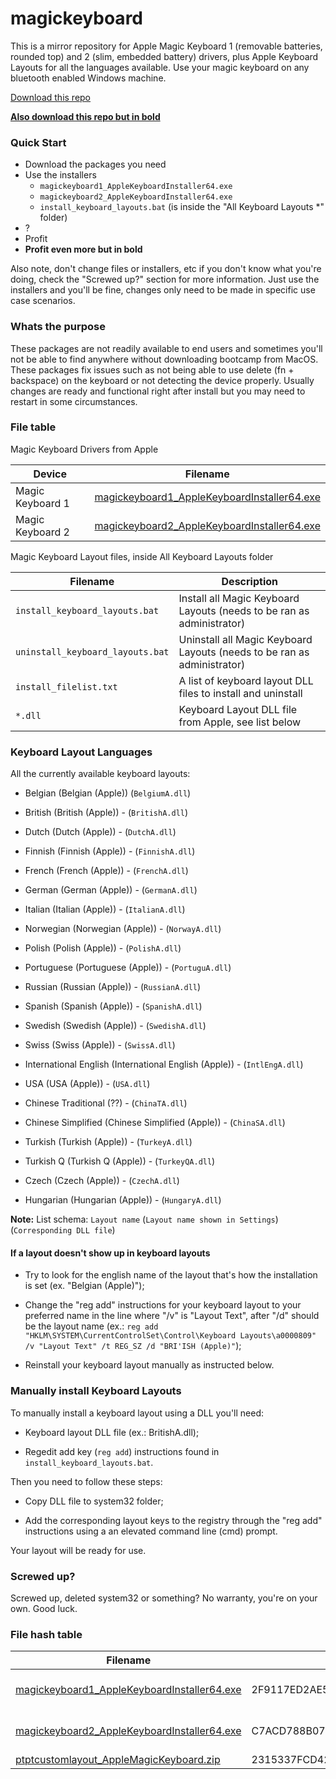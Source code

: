 # magickeyboard

This is a mirror repository for Apple Magic Keyboard 1 (removable batteries, rounded top) and 2 (slim, embedded battery) drivers, plus Apple Keyboard Layouts for all the languages available. Use your magic keyboard on any bluetooth enabled Windows machine.



[Download this repo](https://codeload.github.com/supermarsx/magickeyboard/zip/refs/heads/main)

[**Also download this repo but in bold**](https://codeload.github.com/supermarsx/magickeyboard/zip/refs/heads/main)



### Quick Start

- Download the packages you need
- Use the installers 
  - `magickeyboard1_AppleKeyboardInstaller64.exe` 
  - `magickeyboard2_AppleKeyboardInstaller64.exe`
  - `install_keyboard_layouts.bat` (is inside the "All Keyboard Layouts *" folder)
- ?
- Profit
- **Profit even more but in bold**



Also note, don't change files or installers, etc if you don't know what you're doing, check the "Screwed up?" section for more information. Just use the installers and you'll be fine, changes only need to be made in specific use case scenarios.



### Whats the purpose

These packages are not readily available to end users and sometimes you'll not be able to find anywhere without downloading bootcamp from MacOS. These packages fix issues such as not being able to use delete (fn + backspace) on the keyboard or not detecting the device properly. Usually changes are ready and functional right after install but you may need to restart in some circumstances.



### File table

Magic Keyboard Drivers from Apple

| Device           | Filename                                                                                                                                                   |
| ---------------- | ---------------------------------------------------------------------------------------------------------------------------------------------------------- |
| Magic Keyboard 1 | [magickeyboard1_AppleKeyboardInstaller64.exe](https://github.com/eduardomota/magickeyboard/blob/main/magickeyboard1_AppleKeyboardInstaller64.exe?raw=true) |
| Magic Keyboard 2 | [magickeyboard2_AppleKeyboardInstaller64.exe](https://github.com/eduardomota/magickeyboard/blob/main/magickeyboard2_AppleKeyboardInstaller64.exe?raw=true) |



 Magic Keyboard Layout files, inside All Keyboard Layouts folder

| Filename                         | Description                                                             |
| -------------------------------- | ----------------------------------------------------------------------- |
| `install_keyboard_layouts.bat`   | Install all Magic Keyboard Layouts (needs to be ran as administrator)   |
| `uninstall_keyboard_layouts.bat` | Uninstall all Magic Keyboard Layouts (needs to be ran as administrator) |
| `install_filelist.txt`           | A list of keyboard layout DLL  files to install and uninstall           |
| `*.dll`                          | Keyboard Layout DLL file from Apple, see list below                     |



### Keyboard Layout Languages

All the currently available keyboard layouts:

- Belgian (Belgian (Apple)) (`BelgiumA.dll`)

- British (British (Apple)) - (`BritishA.dll`)

- Dutch (Dutch (Apple)) - (`DutchA.dll`)

- Finnish (Finnish (Apple)) - (`FinnishA.dll`)

- French (French (Apple)) - (`FrenchA.dll`)

- German (German (Apple)) - (`GermanA.dll`)

- Italian (Italian (Apple)) - (`ItalianA.dll`)

- Norwegian (Norwegian (Apple)) - (`NorwayA.dll`)

- Polish (Polish (Apple)) - (`PolishA.dll`)

- Portuguese (Portuguese (Apple)) - (`PortuguA.dll`)

- Russian (Russian (Apple)) - (`RussianA.dll`)

- Spanish (Spanish (Apple)) - (`SpanishA.dll`)

- Swedish (Swedish (Apple)) - (`SwedishA.dll`)

- Swiss (Swiss (Apple)) - (`SwissA.dll`)

- International English (International English (Apple)) - (`IntlEngA.dll`)

- USA (USA (Apple)) - (`USA.dll`)

- Chinese Traditional (??) - (`ChinaTA.dll`)

- Chinese Simplified (Chinese Simplified (Apple)) - (`ChinaSA.dll`)

- Turkish (Turkish (Apple)) - (`TurkeyA.dll`)

- Turkish Q (Turkish Q (Apple)) - (`TurkeyQA.dll`)

- Czech (Czech (Apple)) - (`CzechA.dll`)

- Hungarian (Hungarian (Apple)) - (`HungaryA.dll`)



**Note:** List schema: `Layout name` (`Layout name shown in Settings`) (`Corresponding DLL file`)



#### If a layout doesn't show up in keyboard layouts

- Try to look for the english name of the layout that's how the installation is set (ex. "Belgian (Apple)");

- Change the "reg add" instructions for your keyboard layout to your preferred name  in the line where "/v" is "Layout Text", after "/d" should be the layout name (ex.: `reg add "HKLM\SYSTEM\CurrentControlSet\Control\Keyboard Layouts\a0000809" /v "Layout Text" /t REG_SZ /d "BRI'ISH (Apple)"`);

- Reinstall your keyboard layout manually as instructed below.



### Manually install Keyboard Layouts

To manually install a keyboard layout using a DLL you'll need:

- Keyboard layout DLL file (ex.: BritishA.dll);

- Regedit add key (`reg add`) instructions found in `install_keyboard_layouts.bat`.

Then you need to follow these steps:

- Copy DLL file to system32 folder;

- Add the corresponding layout keys to the registry through the "reg add" instructions using a an elevated command line (cmd) prompt.

Your layout will be ready for use.



### Screwed up?

Screwed up, deleted system32 or something? No warranty, you're on your own. Good luck.



### File hash table

| Filename                                                                                                                                                   | Hash                                                             | Signed         |
| ---------------------------------------------------------------------------------------------------------------------------------------------------------- | ---------------------------------------------------------------- | -------------- |
| [magickeyboard1_AppleKeyboardInstaller64.exe](https://github.com/eduardomota/magickeyboard/blob/main/magickeyboard1_AppleKeyboardInstaller64.exe?raw=true) | 2F9117ED2AE549F21530CECE1717505748B024543411B3DC0B3536326EA56BEC | Yes (by Apple) |
| [magickeyboard2_AppleKeyboardInstaller64.exe](https://github.com/eduardomota/magickeyboard/blob/main/magickeyboard2_AppleKeyboardInstaller64.exe?raw=true) | C7ACD788B0770316AD6A7C1C423ED730FE8B9F01E7E64702A94D7F3D3975CD96 | Yes (by Apple) |
| [ptptcustomlayout_AppleMagicKeyboard.zip](https://github.com/eduardomota/magickeyboard/blob/main/ptptcustomlayout_AppleMagicKeyboard.zip?raw=true)         | 2315337FCD42AF06EA847B2DDE9BD4C239B1736D6E599AC529316A08D2831E35 | No             |
